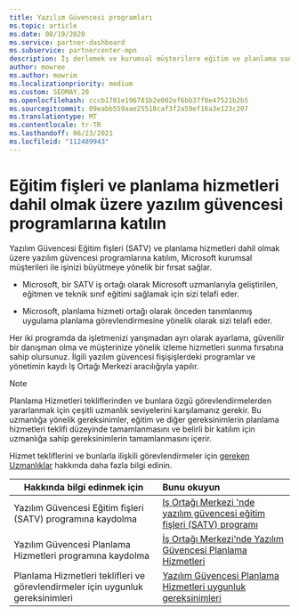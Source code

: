 ```yaml
---
title: Yazılım Güvencesi programları
ms.topic: article
ms.date: 08/19/2020
ms.service: partner-dashboard
ms.subservice: partnercenter-mpn
description: İş derlemek ve kurumsal müşterilere eğitim ve planlama sunmaya yönelik telafi sağlamak için bir yazılım güvencesi programına kaydolun.
author: mowree
ms.author: mowrim
ms.localizationpriority: medium
ms.custom: SEOMAY.20
ms.openlocfilehash: cccb1701e196781b2e002ef6bb37f0e47521b2b5
ms.sourcegitcommit: 09eabb559aae25518caf3f2a59ef16a3e123c207
ms.translationtype: MT
ms.contentlocale: tr-TR
ms.lasthandoff: 06/23/2021
ms.locfileid: "112489943"
---
```

# <a name="participate-in-software-assurance-programs-including-training-vouchers-and-planning-services"></a>Eğitim fişleri ve planlama hizmetleri dahil olmak üzere yazılım güvencesi programlarına katılın

Yazılım Güvencesi Eğitim fişleri (SATV) ve planlama hizmetleri dahil olmak üzere yazılım güvencesi programlarına katılım, Microsoft kurumsal müşterileri ile işinizi büyütmeye yönelik bir fırsat sağlar. 

- Microsoft, bir SATV iş ortağı olarak Microsoft uzmanlarıyla geliştirilen, eğitmen ve teknik sınıf eğitimi sağlamak için sizi telafi eder. 

- Microsoft, planlama hizmeti ortağı olarak önceden tanımlanmış uygulama planlama görevlendirmesine yönelik olarak sizi telafi eder. 

Her iki programda da işletmenizi yarışmadan ayrı olarak ayarlama, güvenilir bir danışman olma ve müşterinize yönelik izleme hizmetleri sunma fırsatına sahip olursunuz. İlgili yazılım güvencesi fişişişlerdeki programlar ve yönetimin kaydı Iş Ortağı Merkezi aracılığıyla yapılır.

> [!NOTE]
> Planlama Hizmetleri tekliflerinden ve bunlara özgü görevlendirmelerden yararlanmak için çeşitli uzmanlık seviyelerini karşılamanız gerekir. Bu uzmanlığa yönelik gereksinimler, eğitim ve diğer gereksinimlerin planlama hizmetleri teklifi düzeyinde tamamlanmasını ve belirli bir katılım için uzmanlığa sahip gereksinimlerin tamamlanmasını içerir.  
>
> Hizmet tekliflerini ve bunlarla ilişkili görevlendirmeler için [gereken Uzmanlıklar](software-assurance-dps-requirements.md) hakkında daha fazla bilgi edinin.


|**Hakkında bilgi edinmek için**   |**Bunu okuyun**   |
|--------------------------|:------------------|
|Yazılım Güvencesi Eğitim fişleri (SATV) programına kaydolma  | [Iş Ortağı Merkezi 'nde yazılım güvencesi eğitim fişleri (SATV) programı](software-assurance-satv.md)|
|Yazılım Güvencesi Planlama Hizmetleri programına kaydolma | [İş Ortağı Merkezi’nde Yazılım Güvencesi Planlama Hizmetleri](software-assurance-dps.md) |
|Planlama Hizmetleri teklifleri ve görevlendirmeler için uygunluk gereksinimleri  | [Yazılım Güvencesi Planlama Hizmetleri uygunluk gereksinimleri](software-assurance-dps-requirements.md)  |